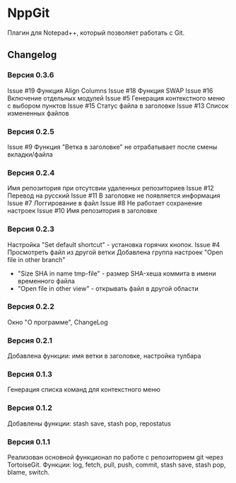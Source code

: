 # NppGit #
Плагин для Notepad++, который позволяет работать с Git.
## Changelog ##
### Версия 0.3.6 ###
Issue #19 Функция Align Columns
Issue #18 Функция SWAP
Issue #16 Включение отдельных модулей
Issue #5 Генерация контекстного меню с выбором пунктов
Issue #15 Статус файла в заголовке
Issue #13 Список измененных файлов
### Версия 0.2.5 ###
Issue #9 Функция "Ветка в заголовке" не отрабатывает после смены вкладки/файла
### Версия 0.2.4 ###
Имя репозитория при отсутсвии удаленных репозиториев
Issue #12 Перевод на русский
Issue #11 В заголовке не появляется информация
Issue #7 Логгирование в файл
Issue #8 Не работает сохранение настроек
Issue #10 Имя репозитория в заголовке
### Версия 0.2.3 ###
Настройка "Set default shortcut" - установка горячих кнопок.
Issue #4 Просмотреть файл из другой ветки
Добавлена группа настроек "Open file in other branch"
  - "Size SHA in name tmp-file" - размер SHA-хеша коммита в имени временного файла
  - "Open file in other view" - открывать файл в другой области
### Версия 0.2.2 ###
Окно "О программе", ChangeLog
### Версия 0.2.1 ###
Добавлена функции: имя ветки в заголовке, настройка тулбара
### Версия 0.1.3 ###
Генерация списка команд для контекстного меню
### Версия 0.1.2 ###
Добавлены функции: stash save, stash pop, repostatus
### Версия 0.1.1 ###
Реализован основной функционал по работе с репозиторием git через TortoiseGit.
Функции: log, fetch, pull, push, commit, stash save, stash pop, blame, switch.
